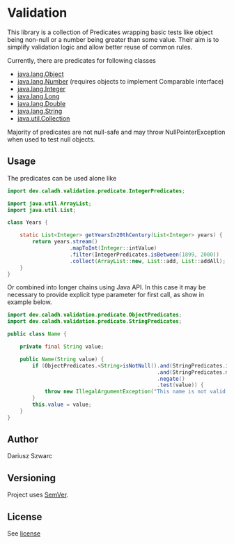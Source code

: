 # Validation

This library is a collection of Predicates wrapping basic tests like object being non-null or a number being greater than some value.
 Their aim is to simplify validation logic and allow better reuse of common rules.

Currently, there are predicates for following classes
- [java.lang.Object](src/main/java/dev/caladh/validation/predicate/ObjectPredicates.java)
- [java.lang.Number](src/main/java/dev/caladh/validation/predicate/NumberPredicates.java) (requires objects to implement Comparable interface)
- [java.lang.Integer](src/main/java/dev/caladh/validation/predicate/IntegerPredicates.java)
- [java.lang.Long](src/main/java/dev/caladh/validation/predicate/LongPredicates.java)
- [java.lang.Double](src/main/java/dev/caladh/validation/predicate/DoublePredicates.java)
- [java.lang.String](src/main/java/dev/caladh/validation/predicate/StringPredicates.java)
- [java.util.Collection](src/main/java/dev/caladh/validation/predicate/CollectionPredicates.java)

Majority of predicates are not null-safe and may throw NullPointerException when used to test null objects.

## Usage
The predicates can be used alone like

``` java
import dev.caladh.validation.predicate.IntegerPredicates;

import java.util.ArrayList;
import java.util.List;

class Years {

    static List<Integer> getYearsIn20thCentury(List<Integer> years) {
        return years.stream()
                    .mapToInt(Integer::intValue)
                    .filter(IntegerPredicates.isBetween(1899, 2000))
                    .collect(ArrayList::new, List::add, List::addAll);
    }
}
```

Or combined into longer chains using Java API. In this case it may be necessary to provide explicit type parameter for first call, as show in example below.

``` java
import dev.caladh.validation.predicate.ObjectPredicates;
import dev.caladh.validation.predicate.StringPredicates;

public class Name {

    private final String value;

    public Name(String value) {
        if (ObjectPredicates.<String>isNotNull().and(StringPredicates.isNotBlank())
                                                .and(StringPredicates.matches("[A-Za-z ]"))
                                                .negate()
                                                .test(value)) {
            throw new IllegalArgumentException("This name is not valid!");
        }
        this.value = value;
    }
}
```

## Author
Dariusz Szwarc

## Versioning
Project uses [SemVer](https://semver.org).

## License
See [license](LICENSE.txt)
